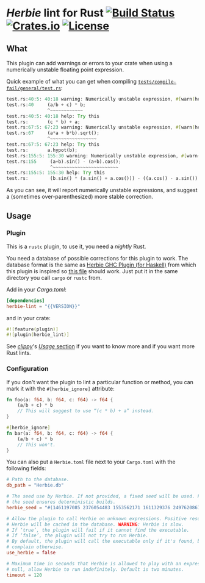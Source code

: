 # *Herbie* lint for Rust [![Build Status][travis-svg]][travis] [![Crates.io][crate-svg]][crate] [![License][license-svg]][license]

## What

This plugin can add warnings or errors to your crate when using a numerically
unstable floating point expression.

Quick example of what you can get when compiling
[`tests/compile-fail/general/test.rs`][example]:
```rust
test.rs:40:5: 40:18 warning: Numerically unstable expression, #[warn(herbie)] on by default
test.rs:40     (a/b + c) * b;
               ^~~~~~~~~~~~~
test.rs:40:5: 40:18 help: Try this
test.rs:       (c * b) + a;
test.rs:67:5: 67:23 warning: Numerically unstable expression, #[warn(herbie)] on by default
test.rs:67     (a*a + b*b).sqrt();
               ^~~~~~~~~~~~~~~~~~
test.rs:67:5: 67:23 help: Try this
test.rs:       a.hypot(b);
test.rs:155:5: 155:30 warning: Numerically unstable expression, #[warn(herbie)] on by default
test.rs:155     (a+b).sin() - (a+b).cos();
                ^~~~~~~~~~~~~~~~~~~~~~~~~
test.rs:155:5: 155:30 help: Try this
test.rs:        (b.sin() * (a.sin() + a.cos())) - ((a.cos() - a.sin()) * b.cos());
```

As you can see, it will report numerically unstable expressions, and suggest a
(sometimes over-parenthesized) more stable correction.

## Usage
### Plugin
This is a `rustc` plugin, to use it, you need a *nightly* Rust.

You need a database of possible corrections for this plugin to work. The
database format is the same as [Herbie GHC Plugin (for Haskell)][ghc-herbie]
from which this plugin is inspired so [this file][ghc-herbie-db] should work.
Just put it in the same directory you call `cargo` or `rustc` from.

Add in your *Cargo.toml*:

```toml
[dependencies]
herbie-lint = "{{VERSION}}"
```

and in your crate:

```rust
#![feature(plugin)]
#![plugin(herbie_lint)]
```

See [*clippy*][clippy]'s [*Usage* section][clippy-usage] if you want to know
more and if you want more Rust lints.

### Configuration
If you don't want the plugin to lint a particular function or method, you can
mark it with the `#[herbie_ignore]` attribute:

```rust
fn foo(a: f64, b: f64, c: f64) -> f64 {
    (a/b + c) * b
    // This will suggest to use “(c * b) + a” instead.
}

#[herbie_ignore]
fn bar(a: f64, b: f64, c: f64) -> f64 {
    (a/b + c) * b
    // This won't.
}
```

You can also put a `Herbie.toml` file next to your `Cargo.toml` with the
following fields:
```toml
# Path to the database.
db_path = "Herbie.db"

# The seed use by Herbie. If not provided, a fixed seed will be used. Fixing
# the seed ensures deterministic builds.
herbie_seed = "#(1461197085 2376054483 1553562171 1611329376 2497620867 2308122621)"

# Allow the plugin to call Herbie on unknown expressions. Positive results from
# Herbie will be cached in the database. WARNING: Herbie is slow.
# If ‘true’, the plugin will fail if it cannot find the executable.
# If ‘false’, the plugin will not try to run Herbie.
# By default, the plugin will call the executable only if it's found, but won't
# complain otherwise.
use_herbie = false

# Maximum time in seconds that Herbie is allowed to play with an expression. If
# null, allow Herbie to run indefinitely. Default is two minutes.
timeout = 120
```

[clippy-usage]: https://github.com/Manishearth/rust-clippy#usage
[clippy]: https://github.com/Manishearth/rust-clippy
[crate-svg]: https://img.shields.io/crates/v/herbie-lint.svg
[crate]: https://crates.io/crates/herbie-lint/
[example]: https://github.com/mcarton/rust-herbie-lint/blob/master/tests/compile-fail/general/test.rs
[ghc-herbie-db]: https://github.com/mikeizbicki/HerbiePlugin/blob/master/data/Herbie.db?raw=true
[ghc-herbie]: https://github.com/mikeizbicki/HerbiePlugin
[license-svg]: https://img.shields.io/crates/l/herbie-lint.svg
[license]: https://github.com/mcarton/rust-herbie-lint/blob/master/LICENSE
[travis-svg]: https://travis-ci.org/mcarton/rust-herbie-lint.svg
[travis]: https://travis-ci.org/mcarton/rust-herbie-lint/
